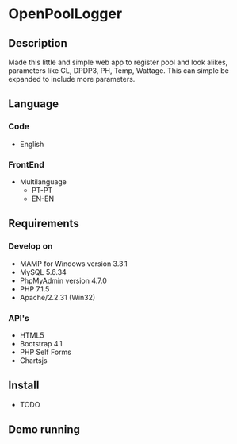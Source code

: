 # OpenPoolLogger

## Description
Made this little and simple web app to register pool and look alikes, parameters like CL, DPDP3, PH, Temp, Wattage.
This can simple be expanded to include more parameters.

## Language
### Code
* English
### FrontEnd
* Multilanguage
  * PT-PT
  * EN-EN
## Requirements
### Develop on
* MAMP for Windows version 3.3.1
* MySQL 5.6.34
* PhpMyAdmin version 4.7.0
* PHP 7.1.5
* Apache/2.2.31 (Win32)
### API's
* HTML5
* Bootstrap 4.1
* PHP Self Forms
* Chartsjs

## Install
* TODO

## Demo running
